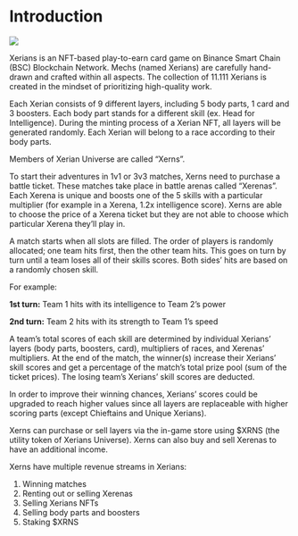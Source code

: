 # Introduction

![](<.gitbook/assets/kapak görsel.jpg>)

Xerians is an NFT-based play-to-earn card game on Binance Smart Chain (BSC) Blockchain Network. Mechs (named Xerians) are carefully hand-drawn and crafted within all aspects. The collection of 11.111 Xerians is created in the mindset of prioritizing high-quality work.

Each Xerian consists of 9 different layers, including 5 body parts, 1 card and 3 boosters. Each body part stands for a different skill (ex. Head for Intelligence). During the minting process of a Xerian NFT, all layers will be generated randomly. Each Xerian will belong to a race according to their body parts.

Members of Xerian Universe are called “Xerns”.

To start their adventures in 1v1 or 3v3 matches, Xerns need to purchase a battle ticket. These matches take place in battle arenas called “Xerenas”. Each Xerena is unique and boosts one of the 5 skills with a particular multiplier (for example in a Xerena, 1.2x intelligence score). Xerns are able to choose the price of a Xerena ticket but they are not able to choose which particular Xerena they’ll play in.

A match starts when all slots are filled. The order of players is randomly allocated; one team hits first, then the other team hits. This goes on turn by turn until a team loses all of their skills scores. Both sides’ hits are based on a randomly chosen skill.

For example:

**1st turn:** Team 1 hits with its intelligence to Team 2’s power

**2nd turn:** Team 2 hits with its strength to Team 1’s speed

A team’s total scores of each skill are determined by individual Xerians’ layers (body parts, boosters, card), multipliers of races, and Xerenas’ multipliers. At the end of the match, the winner(s) increase their Xerians’ skill scores and get a percentage of the match’s total prize pool (sum of the ticket prices). The losing team’s Xerians’ skill scores are deducted.

In order to improve their winning chances, Xerians’ scores could be upgraded to reach higher values since all layers are replaceable with higher scoring parts (except Chieftains and Unique Xerians).

Xerns can purchase or sell layers via the in-game store using $XRNS (the utility token of Xerians Universe). Xerns can also buy and sell Xerenas to have an additional income.

Xerns have multiple revenue streams in Xerians:

1. Winning matches
2. Renting out or selling Xerenas
3. Selling Xerians NFTs
4. Selling body parts and boosters
5. Staking $XRNS
